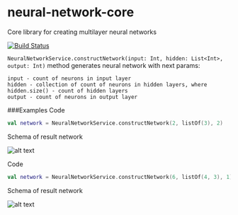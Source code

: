 # neural-network-core
Core library for creating multilayer neural networks

[![Build Status](https://travis-ci.org/cortwave/neural-network-core.svg?branch=master)](https://travis-ci.org/cortwave/neural-network-core)

`NeuralNetworkService.constructNetwork(input: Int, hidden: List<Int>, output: Int)` method generates neural network with next
params:
```
input - count of neurons in input layer
hidden - collection of count of neurons in hidden layers, where hidden.size() - count of hidden layers
output - count of neurons in output layer
```
###Examples
Code
```kotlin
val network = NeuralNetworkService.constructNetwork(2, listOf(3), 2)
```
Schema of result network


![alt text](http://neuroph.sourceforge.net/tutorials/images/MLP.jpg "Schema")

Code
```kotlin
val network = NeuralNetworkService.constructNetwork(6, listOf(4, 3), 1)
```
Schema of result network

![alt text](http://neuralnetworksanddeeplearning.com/images/tikz11.png)
